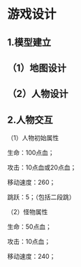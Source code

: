 # 游戏设计

## 1.模型建立

## （1）地图设计

## （2）人物设计

## 2.人物交互

（1）人物初始属性

生命：100点血；

攻击：10点血或20点血；

移动速度：260；

跳跃：5；（包括二段跳）

（2）怪物属性

生命：50点血；

攻击：10点血；

移动速度：240；

